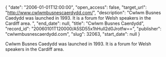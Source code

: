 {
  "date": "2006-01-01T12:00:00", 
  "open_access": false, 
  "target_url": "http://www.cwlwmbusnescaerdydd.com/", 
  "description": "Cwlwm Busnes Caedydd was launched in 1993. It is a forum for Welsh speakers in the Cardiff area. ", 
  "end_date": null, 
  "title": "Cwlwm Busnes Caerdydd", 
  "record_id": "20060101T120000/A5SD55x1hHull2d0Jrotfw==", 
  "publisher": "cwlwmbusnescaerdydd.com", 
  "slug": 32063, 
  "start_date": null
}

Cwlwm Busnes Caedydd was launched in 1993. It is a forum for Welsh speakers in the Cardiff area. 